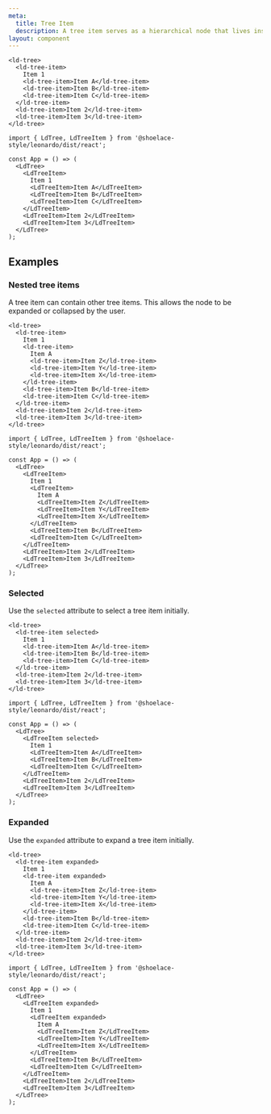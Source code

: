 ```yaml
---
meta:
  title: Tree Item
  description: A tree item serves as a hierarchical node that lives inside a tree.
layout: component
---
```


```html:preview
<ld-tree>
  <ld-tree-item>
    Item 1
    <ld-tree-item>Item A</ld-tree-item>
    <ld-tree-item>Item B</ld-tree-item>
    <ld-tree-item>Item C</ld-tree-item>
  </ld-tree-item>
  <ld-tree-item>Item 2</ld-tree-item>
  <ld-tree-item>Item 3</ld-tree-item>
</ld-tree>
```

<!-- prettier-ignore -->
```jsx:react
import { LdTree, LdTreeItem } from '@shoelace-style/leonardo/dist/react';

const App = () => (
  <LdTree>
    <LdTreeItem>
      Item 1
      <LdTreeItem>Item A</LdTreeItem>
      <LdTreeItem>Item B</LdTreeItem>
      <LdTreeItem>Item C</LdTreeItem>
    </LdTreeItem>
    <LdTreeItem>Item 2</LdTreeItem>
    <LdTreeItem>Item 3</LdTreeItem>
  </LdTree>
);
```

## Examples

### Nested tree items

A tree item can contain other tree items. This allows the node to be expanded or collapsed by the user.

```html:preview
<ld-tree>
  <ld-tree-item>
    Item 1
    <ld-tree-item>
      Item A
      <ld-tree-item>Item Z</ld-tree-item>
      <ld-tree-item>Item Y</ld-tree-item>
      <ld-tree-item>Item X</ld-tree-item>
    </ld-tree-item>
    <ld-tree-item>Item B</ld-tree-item>
    <ld-tree-item>Item C</ld-tree-item>
  </ld-tree-item>
  <ld-tree-item>Item 2</ld-tree-item>
  <ld-tree-item>Item 3</ld-tree-item>
</ld-tree>
```

<!-- prettier-ignore -->
```jsx:react
import { LdTree, LdTreeItem } from '@shoelace-style/leonardo/dist/react';

const App = () => (
  <LdTree>
    <LdTreeItem>
      Item 1
      <LdTreeItem>
        Item A
        <LdTreeItem>Item Z</LdTreeItem>
        <LdTreeItem>Item Y</LdTreeItem>
        <LdTreeItem>Item X</LdTreeItem>
      </LdTreeItem>
      <LdTreeItem>Item B</LdTreeItem>
      <LdTreeItem>Item C</LdTreeItem>
    </LdTreeItem>
    <LdTreeItem>Item 2</LdTreeItem>
    <LdTreeItem>Item 3</LdTreeItem>
  </LdTree>
);
```

### Selected

Use the `selected` attribute to select a tree item initially.

```html:preview
<ld-tree>
  <ld-tree-item selected>
    Item 1
    <ld-tree-item>Item A</ld-tree-item>
    <ld-tree-item>Item B</ld-tree-item>
    <ld-tree-item>Item C</ld-tree-item>
  </ld-tree-item>
  <ld-tree-item>Item 2</ld-tree-item>
  <ld-tree-item>Item 3</ld-tree-item>
</ld-tree>
```

<!-- prettier-ignore -->
```jsx:react
import { LdTree, LdTreeItem } from '@shoelace-style/leonardo/dist/react';

const App = () => (
  <LdTree>
    <LdTreeItem selected>
      Item 1
      <LdTreeItem>Item A</LdTreeItem>
      <LdTreeItem>Item B</LdTreeItem>
      <LdTreeItem>Item C</LdTreeItem>
    </LdTreeItem>
    <LdTreeItem>Item 2</LdTreeItem>
    <LdTreeItem>Item 3</LdTreeItem>
  </LdTree>
);
```

### Expanded

Use the `expanded` attribute to expand a tree item initially.

```html:preview
<ld-tree>
  <ld-tree-item expanded>
    Item 1
    <ld-tree-item expanded>
      Item A
      <ld-tree-item>Item Z</ld-tree-item>
      <ld-tree-item>Item Y</ld-tree-item>
      <ld-tree-item>Item X</ld-tree-item>
    </ld-tree-item>
    <ld-tree-item>Item B</ld-tree-item>
    <ld-tree-item>Item C</ld-tree-item>
  </ld-tree-item>
  <ld-tree-item>Item 2</ld-tree-item>
  <ld-tree-item>Item 3</ld-tree-item>
</ld-tree>
```

<!-- prettier-ignore -->
```jsx:react
import { LdTree, LdTreeItem } from '@shoelace-style/leonardo/dist/react';

const App = () => (
  <LdTree>
    <LdTreeItem expanded>
      Item 1
      <LdTreeItem expanded>
        Item A
        <LdTreeItem>Item Z</LdTreeItem>
        <LdTreeItem>Item Y</LdTreeItem>
        <LdTreeItem>Item X</LdTreeItem>
      </LdTreeItem>
      <LdTreeItem>Item B</LdTreeItem>
      <LdTreeItem>Item C</LdTreeItem>
    </LdTreeItem>
    <LdTreeItem>Item 2</LdTreeItem>
    <LdTreeItem>Item 3</LdTreeItem>
  </LdTree>
);
```

